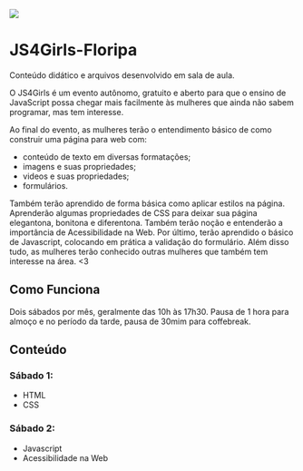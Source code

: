 ![](https://raw.githubusercontent.com/Webschool-io/js4girls/master/divulga/facebook/page-avatar-model.png)

# JS4Girls-Floripa

Conteúdo didático e arquivos desenvolvido em sala de aula.

O JS4Girls é um evento autônomo, gratuito e aberto para que o ensino de JavaScript possa chegar mais facilmente às mulheres que ainda não sabem programar, mas tem interesse. 

Ao final do evento, as mulheres terão o entendimento básico de como construir uma página para web com:

- conteúdo de texto em diversas formatações;
- imagens e suas propriedades;
- videos e suas propriedades;
- formulários. 

Também terão aprendido de forma básica como aplicar estilos na página. 
Aprenderão algumas propriedades de CSS para deixar sua página elegantona, bonitona e diferentona. 
Também terão noção e entenderão a importância de Acessibilidade na Web.
Por último, terão aprendido o básico de Javascript, colocando em prática a validação do formulário. Além disso tudo, as mulheres terão conhecido outras mulheres que também tem interesse na área. <3


## Como Funciona

Dois sábados por mês, geralmente das 10h às 17h30. Pausa de 1 hora para almoço e no período da tarde, pausa de 30mim para coffebreak. 

## Conteúdo

### Sábado 1:
- HTML
- CSS

### Sábado 2:
- Javascript 
- Acessibilidade na Web